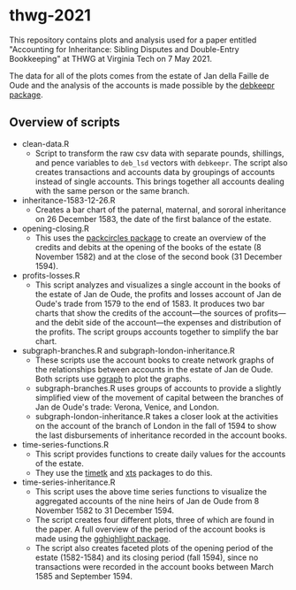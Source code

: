 # thwg-2021

This repository contains plots and analysis used for a paper entitled "Accounting for Inheritance: Sibling Disputes and Double-Entry Bookkeeping" at THWG at Virginia Tech on 7 May 2021.

The data for all of the plots comes from the estate of Jan della Faille de Oude and the analysis of the accounts is made possible by the [debkeepr package](https://jessesadler.github.io/debkeepr/index.html).

## Overview of scripts
- clean-data.R
    - Script to transform the raw csv data with separate pounds, shillings, and pence variables to `deb_lsd` vectors with `debkeepr`. The script also creates transactions and accounts data by groupings of accounts instead of single accounts. This brings together all accounts dealing with the same person or the same branch.
- inheritance-1583-12-26.R
    - Creates a bar chart of the paternal, maternal, and sororal inheritance on 26 December 1583, the date of the first balance of the estate.
- opening-closing.R
    - This uses the [packcircles package](https://github.com/mbedward/packcircles) to create an overview of the credits and debits at the opening of the books of the estate (8 November 1582) and at the close of the second book (31 December 1594).
- profits-losses.R
    - This script analyzes and visualizes a single account in the books of the estate of Jan de Oude, the profits and losses account of Jan de Oude's trade from 1579 to the end of 1583. It produces two bar charts that show the credits of the account—the sources of profits—and the debit side of the account—the expenses and distribution of the profits. The script groups accounts together to simplify the bar chart.
- subgraph-branches.R and subgraph-london-inheritance.R
    - These scripts use the account books to create network graphs of the relationships between accounts in the estate of Jan de Oude. Both scripts use [ggraph](https://ggraph.data-imaginist.com) to plot the graphs.
    - subgraph-branches.R uses groups of accounts to provide a slightly simplified view of the movement of capital between the branches of Jan de Oude's trade: Verona, Venice, and London.
    - subgraph-london-inheritance.R takes a closer look at the activities on the account of the branch of London in the fall of 1594 to show the last disbursements of inheritance recorded in the account books.
- time-series-functions.R
    - This script provides functions to create daily values for the accounts of the estate.
    - They use the [timetk](https://business-science.github.io/timetk/) and [xts](https://github.com/joshuaulrich/xts) packages to do this.
- time-series-inheritance.R
    - This script uses the above time series functions to visualize the aggregated accounts of the nine heirs of Jan de Oude from 8 November 1582 to 31 December 1594.
    - The script creates four different plots, three of which are found in the paper. A full overview of the period of the account books is made using the [gghighlight package](https://yutannihilation.github.io/gghighlight/index.html).
    - The script also creates faceted plots of the opening period of the estate (1582-1584) and its closing period (fall 1594), since no transactions were recorded in the account books between March 1585 and September 1594.